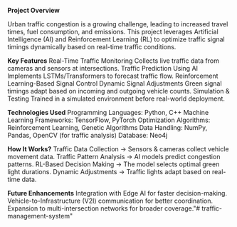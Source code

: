 **Project Overview**

Urban traffic congestion is a growing challenge, leading to increased travel times, fuel consumption, and emissions. This project leverages Artificial Intelligence (AI) and Reinforcement Learning (RL) to optimize traffic signal timings dynamically based on real-time traffic conditions.

**Key Features**
Real-Time Traffic Monitoring
Collects live traffic data from cameras and sensors at intersections.
Traffic Prediction Using AI
Implements LSTMs/Transformers to forecast traffic flow.
Reinforcement Learning-Based Signal Control
Dynamic Signal Adjustments
Green signal timings adapt based on incoming and outgoing vehicle counts.
Simulation & Testing
Trained in a simulated environment before real-world deployment.

**Technologies Used**
Programming Languages: Python, C++
Machine Learning Frameworks: TensorFlow, PyTorch
Optimization Algorithms: Reinforcement Learning, Genetic Algorithms
Data Handling: NumPy, Pandas, OpenCV (for traffic analysis)
Database: Neo4j

**How It Works?**
Traffic Data Collection → Sensors & cameras collect vehicle movement data.
Traffic Pattern Analysis → AI models predict congestion patterns.
RL-Based Decision Making → The model selects optimal green light durations.
Dynamic Adjustments → Traffic lights adapt based on real-time data.

**Future Enhancements**
Integration with Edge AI for faster decision-making.
Vehicle-to-Infrastructure (V2I) communication for better coordination.
Expansion to multi-intersection networks for broader coverage."# traffic-management-system" 
